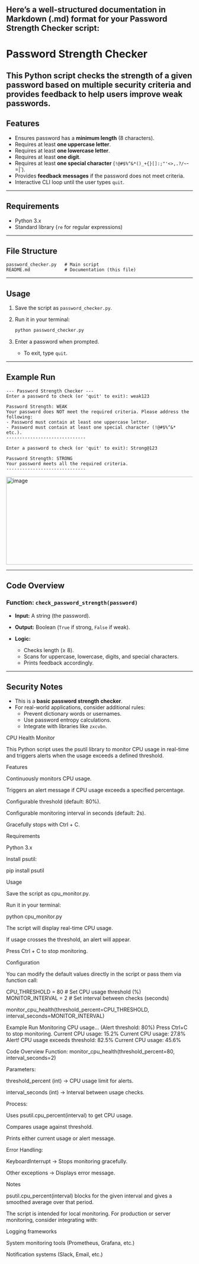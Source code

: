 Here’s a well-structured documentation in **Markdown (.md)** format for your **Password Strength Checker** script:
---
#  Password Strength Checker

This Python script checks the strength of a given password based on multiple security criteria and provides feedback to help users improve weak passwords.
---
## Features

* Ensures password has a **minimum length** (8 characters).
* Requires at least **one uppercase letter**.
* Requires at least **one lowercase letter**.
* Requires at least **one digit**.
* Requires at least **one special character** (`!@#$%^&*()_+{}[]:;"'<>,.?/~`-=|\`).
* Provides **feedback messages** if the password does not meet criteria.
* Interactive CLI loop until the user types `quit`.

---

##  Requirements

* Python 3.x
* Standard library (`re` for regular expressions)

---

## File Structure

```
password_checker.py   # Main script
README.md             # Documentation (this file)
```

---

##  Usage

1. Save the script as `password_checker.py`.
2. Run it in your terminal:

   ```bash
   python password_checker.py
   ```
3. Enter a password when prompted.

   * To exit, type `quit`.

---

##  Example Run

```text
--- Password Strength Checker ---
Enter a password to check (or 'quit' to exit): weak123

Password Strength: WEAK
Your password does NOT meet the required criteria. Please address the following:
- Password must contain at least one uppercase letter.
- Password must contain at least one special character (!@#$%^&* etc.).
------------------------------

Enter a password to check (or 'quit' to exit): Strong@123

Password Strength: STRONG
Your password meets all the required criteria.
------------------------------
```
<img width="601" height="237" alt="image" src="https://github.com/user-attachments/assets/bb83d406-582d-4ad2-95bd-fd9fad61d63a" />

---

##  Code Overview

### Function: `check_password_strength(password)`

* **Input:** A string (the password).
* **Output:** Boolean (`True` if strong, `False` if weak).
* **Logic:**

  * Checks length (≥ 8).
  * Scans for uppercase, lowercase, digits, and special characters.
  * Prints feedback accordingly.

---

## Security Notes

* This is a **basic password strength checker**.
* For real-world applications, consider additional rules:
  * Prevent dictionary words or usernames.
  * Use password entropy calculations.
  * Integrate with libraries like `zxcvbn`.

 

CPU Health Monitor

This Python script uses the psutil library to monitor CPU usage in real-time and triggers alerts when the usage exceeds a defined threshold.

Features

Continuously monitors CPU usage.

Triggers an alert message if CPU usage exceeds a specified percentage.

Configurable threshold (default: 80%).

Configurable monitoring interval in seconds (default: 2s).

Gracefully stops with Ctrl + C.

Requirements

Python 3.x

Install psutil:

pip install psutil

Usage

Save the script as cpu_monitor.py.

Run it in your terminal:

python cpu_monitor.py


The script will display real-time CPU usage.

If usage crosses the threshold, an alert will appear.

Press Ctrl + C to stop monitoring.

Configuration

You can modify the default values directly in the script or pass them via function call:

CPU_THRESHOLD = 80    # Set CPU usage threshold (%)
MONITOR_INTERVAL = 2  # Set interval between checks (seconds)

monitor_cpu_health(threshold_percent=CPU_THRESHOLD, interval_seconds=MONITOR_INTERVAL)

Example Run
Monitoring CPU usage... (Alert threshold: 80%)
Press Ctrl+C to stop monitoring.
Current CPU usage: 15.2%
Current CPU usage: 27.8%
Alert! CPU usage exceeds threshold: 82.5%
Current CPU usage: 45.6%

Code Overview
Function: monitor_cpu_health(threshold_percent=80, interval_seconds=2)

Parameters:

threshold_percent (int) → CPU usage limit for alerts.

interval_seconds (int) → Interval between usage checks.

Process:

Uses psutil.cpu_percent(interval) to get CPU usage.

Compares usage against threshold.

Prints either current usage or alert message.

Error Handling:

KeyboardInterrupt → Stops monitoring gracefully.

Other exceptions → Displays error message.

Notes

psutil.cpu_percent(interval) blocks for the given interval and gives a smoothed average over that period.

The script is intended for local monitoring. For production or server monitoring, consider integrating with:

Logging frameworks

System monitoring tools (Prometheus, Grafana, etc.)

Notification systems (Slack, Email, etc.)
